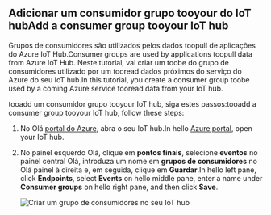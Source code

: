 ## <a name="add-a-consumer-group-tooyour-iot-hub"></a><span data-ttu-id="bc111-101">Adicionar um consumidor grupo tooyour do IoT hub</span><span class="sxs-lookup"><span data-stu-id="bc111-101">Add a consumer group tooyour IoT hub</span></span>

<span data-ttu-id="bc111-102">Grupos de consumidores são utilizados pelos dados toopull de aplicações do Azure IoT Hub.</span><span class="sxs-lookup"><span data-stu-id="bc111-102">Consumer groups are used by applications toopull data from Azure IoT Hub.</span></span> <span data-ttu-id="bc111-103">Neste tutorial, vai criar um toobe do grupo de consumidores utilizado por um tooread dados próximos do serviço do Azure do seu IoT hub.</span><span class="sxs-lookup"><span data-stu-id="bc111-103">In this tutorial, you create a consumer group toobe used by a coming Azure service tooread data from your IoT hub.</span></span>

<span data-ttu-id="bc111-104">tooadd um consumidor grupo tooyour IoT hub, siga estes passos:</span><span class="sxs-lookup"><span data-stu-id="bc111-104">tooadd a consumer group tooyour IoT hub, follow these steps:</span></span>

1. <span data-ttu-id="bc111-105">No Olá [portal do Azure](https://ms.portal.azure.com/), abra o seu IoT hub.</span><span class="sxs-lookup"><span data-stu-id="bc111-105">In hello [Azure portal](https://ms.portal.azure.com/), open your IoT hub.</span></span>
2. <span data-ttu-id="bc111-106">No painel esquerdo Olá, clique em **pontos finais**, selecione **eventos** no painel central Olá, introduza um nome em **grupos de consumidores** no Olá painel à direita e, em seguida, clique em  **Guardar**.</span><span class="sxs-lookup"><span data-stu-id="bc111-106">In hello left pane, click **Endpoints**, select **Events** on hello middle pane, enter a name under **Consumer groups** on hello right pane, and then click **Save**.</span></span>

   ![Criar um grupo de consumidores no seu IoT hub](../articles/iot-hub/media/iot-hub-create-consumer-group/1_iot-hub-create-consumer-group-azure.png)